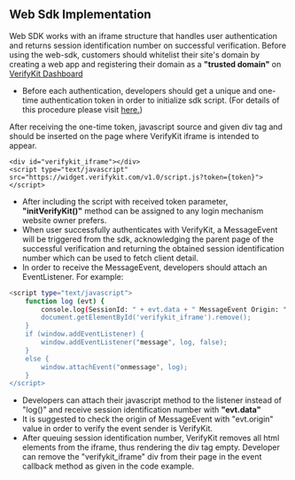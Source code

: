 Web Sdk Implementation
---
Web SDK works with an iframe structure that handles user authentication and returns session identification number on successful verification. Before using the web-sdk, customers should whitelist their site's domain by creating a web app and registering their domain as a **"trusted domain"** on [VerifyKit Dashboard](https://dashboard.verifykit.com)
 
* Before each authentication, developers should get a unique and one-time authentication token in order to initialize sdk script. (For details of this procedure please visit [here.](https://github.com/verifykit/verifykit-sdk-php#web-sdk))


After receiving the one-time token, javascript source and given div tag and should be inserted on the page where VerifyKit iframe is intended to appear. 
```
<div id="verifykit_iframe"></div>
<script type="text/javascript" src="https://widget.verifykit.com/v1.0/script.js?token={token}"></script>
```
* After including the script with received token parameter, **"initVerifyKit()"** method can be assigned to any login mechanism website owner prefers.
* When user successfully authenticates with VerifyKit, a MessageEvent will be triggered from the sdk, acknowledging the parent page of the successful verification and returning the obtained session identification number which can be used to fetch client detail.
* In order to receive the MessageEvent, developers should attach an EventListener. For example:
```bash
<script type="text/javascript">
    function log (evt) {
        console.log(SessionId: " + evt.data + " MessageEvent Origin: " + evt.origin);
        document.getElementById('verifykit_iframe').remove();
    }
    if (window.addEventListener) {
        window.addEventListener("message", log, false);
    }
    else {
        window.attachEvent("onmessage", log);
    }
</script>
```
* Developers can attach their javascript method to the listener instead of "log()" and receive session identification number with **"evt.data"**
* It is suggested to check the origin of MessageEvent with "evt.origin" value in order to verify the event sender is VerifyKit.
* After queuing session identification number, VerifyKit removes all html elements from the iframe, thus rendering the div tag empty. Developer can remove the "verifykit_iframe" div from their page in the event callback method as given in the code example.



